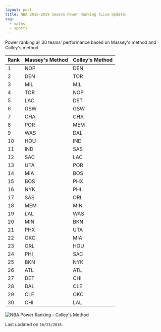 ```yaml
---
layout: post
title: NBA 2018-2019 Season Power Ranking (Live Update)
tag:
  - maths
  - sports
---
```


Power ranking all 30 teams' performance based on Massey's method and Colley's method.

|Rank|Massey's Method|Colley's Method|
|---|---|---|
|1|NOP|DEN|
|2|DEN|TOR|
|3|MIL|MIL|
|4|TOR|NOP|
|5|LAC|DET|
|6|GSW|GSW|
|7|CHA|CHA|
|8|POR|MEM|
|9|WAS|DAL|
|10|HOU|IND|
|11|IND|SAS|
|12|SAC|LAC|
|13|UTA|POR|
|14|MIA|BOS|
|15|BOS|PHX|
|16|NYK|PHI|
|17|SAS|ORL|
|18|MEM|MIN|
|19|LAL|WAS|
|20|MIN|BKN|
|21|PHX|UTA|
|22|OKC|MIA|
|23|ORL|HOU|
|24|PHI|SAC|
|25|BKN|NYK|
|26|ATL|ATL|
|27|DET|CHI|
|28|DAL|CLE|
|29|CLE|OKC|
|30|CHI|LAL|

![NBA Power Ranking - Colley's Method](https://shawenyao.github.io/Who-is-number-1/output/NBA_Ranking.png "NBA Power Ranking - Colley's Method")

Last updated on `10/23/2018`.
